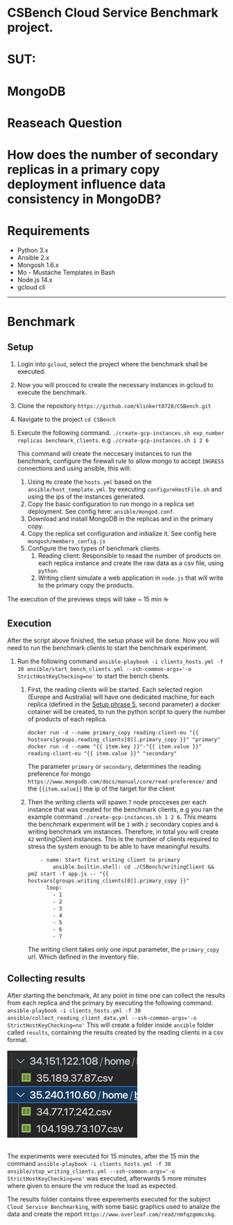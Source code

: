 # CSBench Cloud Service Benchmark project.
# SUT:
 # MongoDB
# Reaseach Question
 # How does the number of secondary replicas in a primary copy deployment influence data consistency in MongoDB?

# Requirements

* Python 3.x 
* Ansible 2.x
* Mongosh 1.6.x
* Mo - Mustache Templates in Bash
* Node.js 14.x
* gcloud cli

----

# Benchmark

## Setup

1. Login into `gcloud`, select the project where the benchmark shall be executed.
2. Now you will procced to create the necessary instances in gcloud to execute the benchmark.
3. Clone the repository `https://github.com/klinkert0728/CSBench.git`
4. Navigate to the project `cd CSBench`
5. Execute the following command. `./create-gcp-instances.sh exp_number replicas benchmark_clients`.
e.g `./create-gcp-instances.sh 1 2 6`

    This command will create the neccesary instances to run the benchmark, configure the firewall rule to allow mongo to accept `INGRESS` connections and using ansible, this will:
    1. Using `Mo` create the `hosts.yml` based on the `ansible/host_template.yml`. by executing `configureHostFile.sh` and using the ips of the instances generated.
    2. Copy the basic configuration to run mongo in a replica set deployment. See config here: `ansible/mongod.conf`.
    3. Download and install MongoDB in the replicas and in the primary copy.
    4. Copy the replica set configuration and initialize it. See config here `mongosh/members_config.js`
    5. Configure the two types of benchmark clients.
        1. Reading client: Responsible to reaad the number of products on each replica instance and create the raw data as a csv file, using `python`. 
        2. Writing client simulate a web application in `node.js` that will write to the primary copy the products.

The execution of the previews steps will take ~ 15 min :coffee:

## Execution

After the script above finished, the setup phase will be done. Now you will need to run the benchmark clients to start the benchmark experiment.
1. Run the following command `ansible-playbook -i clients_hosts.yml -f 30 ansible/start_bench_clients.yml --ssh-common-args='-o StrictHostKeyChecking=no'` to start the bench clients.
    1. First, the reading clients will be started. Each selected region (Europe and Australia) will have one dedicated machine, for each replica (defined in the [Setup phrase 5.](#setup) second parameter) a docker cotainer will be created, to run the python script to query the number of products of each replica.
        ```ansible
        docker run -d --name primary_copy reading-client-eu "{{  hostvars[groups.reading_clients[0]].primary_copy }}" "primary"
        docker run -d --name "{{ item.key }}"-"{{ item.value }}" reading-client-eu "{{ item.value }}" "secondary"
        ```
        The parameter `primary` or `secondary`, determines the reading preference for mongo `https://www.mongodb.com/docs/manual/core/read-preference/` and the `{{item.value}}` the ip of the target for the client
    
    2. Then the writing clients will spawn `7` node procceses per each instance that was created for the benchmark clients, e.g you ran the example command `./create-gcp-instances.sh 1 2 6`. This means the benchmark experiment will be `1` with `2` secondary copies and `6` writing benchmark vm instances. Therefore, in total you will create `42` writingClient instances. This is the number of clients required to stress the system enough to be able to have meaningful results.
        ```ansible
            - name: Start first writing client to primary
                ansible.builtin.shell: cd ./CSBench/writingClient && pm2 start -f app.js -- "{{  hostvars[groups.writing_clients[0]].primary_copy }}"
              loop:
                - 1
                - 2
                - 3
                - 4
                - 5
                - 6
                - 7
        ```
        The writing client takes only one input parameter, the `primary_copy` url. Which defined in the inventory file.

## Collecting results

After starting the benchmark, At any point in time one can collect the results from each replica and the primary by executing the following command.
`ansible-playbook -i clients_hosts.yml -f 30 ansible/collect_reading_client_data.yml --ssh-common-args='-o StrictHostKeyChecking=no'`
This will create a folder inside `ansible` folder called `results`, containing the results created by the reading clients in a csv format.
<br>
<br>
<img src="docs/results_3_members_example.png" alt="3Members" width="300" height="200"/>
<br>
<br>

The experiments were executed for 15 minutes, after the 15 min the command `ansible-playbook -i clients_hosts.yml -f 30 ansible/stop_writing_clients.yml --ssh-common-args='-o StrictHostKeyChecking=no'` was executed, afterwards 5 more minutes where given to ensure the vm reduce the load as expected.

The results folder contains three experements executed for the subject `Cloud Service Benchmarking`, with some basic graphics used to analize the data and create the report `https://www.overleaf.com/read/nmfqzgmmcskg`.